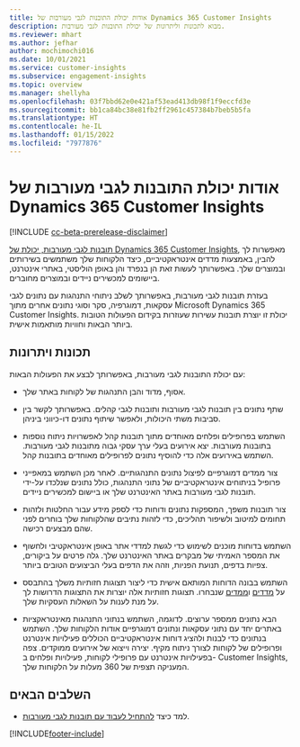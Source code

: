 ```yaml
---
title: אודות יכולת התובנות לגבי מעורבות של Dynamics 365 Customer Insights
description: מבוא לתכונות וליתרונות של יכולת התובנות לגבי מעורבות.
ms.reviewer: mhart
ms.author: jefhar
author: mochimochi016
ms.date: 10/01/2021
ms.service: customer-insights
ms.subservice: engagement-insights
ms.topic: overview
ms.manager: shellyha
ms.openlocfilehash: 03f7bbd62e0e421af53ead413db98f1f9eccfd3e
ms.sourcegitcommit: bb1ca84bc38e81fb2ff2961c457384b7beb5b5fa
ms.translationtype: HT
ms.contentlocale: he-IL
ms.lasthandoff: 01/15/2022
ms.locfileid: "7977876"
---
```

# <a name="about-dynamics-365-customer-insights-engagement-insights-capability"></a>אודות יכולת התובנות לגבי מעורבות של Dynamics 365 Customer Insights 

[!INCLUDE [cc-beta-prerelease-disclaimer](includes/cc-beta-prerelease-disclaimer.md)]

[תובנות לגבי מעורבות, יכולת של Dynamics 365 Customer Insights](https://dynamics.microsoft.com/ai/customer-insights/engagement-insights-capability/), מאפשרות לך להבין, באמצעות מדדים אינטראקטיביים, כיצד הלקוחות שלך משתמשים בשירותים ובמוצרים שלך. באפשרותך לעשות זאת הן בנפרד והן באופן הוליסטי, באתרי אינטרנט, ביישומים למכשירים ניידים ובמוצרים מחוברים.

בעזרת תובנות לגבי מעורבות, באפשרותך לשלב ניתוחי התנהגות עם נתונים לגבי עסקאות, דמוגרפיה, סקר וסוגי נתונים אחרים מתוך Microsoft Dynamics 365 Customer Insights. יכולת זו יוצרת תובנות עשירות שעוזרות בקידום הפעולות הטובות ביותר הבאות וחוויות מותאמות אישית.

## <a name="features-and-benefits"></a>תכונות ויתרונות

עם יכולת התובנות לגבי מעורבות, באפשרותך לבצע את הפעולות הבאות:

- אסוף, מדוד והבן התנהגות של לקוחות באתר שלך.

- שתף נתונים בין תובנות לגבי מעורבות ותובנות לגבי קהלים. באפשרותך לקשר בין סביבות משתי היכולות, ולאפשר שיתוף נתונים דו-כיווני ביניהן.

- השתמש בפרופילים ופלחים מאוחדים מתוך תובנות קהל לאפשרויות ניתוח נוספות בתובנות מעורבות. יצא אירועים בעלי ערך עסקי גבוה מתובנות לגבי מעורבות. השתמש באירועים אלה כדי להוסיף נתונים לפרופילים מאוחדים בתובנות קהל.

- צור ממדים דמוגרפיים לפיצול נתונים התנהגותיים. לאחר מכן השתמש במאפייני פרופיל בניתוחים אינטראקטיביים של נתוני התנהגות, כולל נתונים שנלכדו על-ידי תובנות לגבי מעורבות באתר האינטרנט שלך או ביישום למכשירים ניידים.

- צור תובנות משפך, המספקות נתונים ודוחות כדי לספק מידע עבור החלטות ולזהות תחומים למיטוב ולשיפור תהליכים, כדי לזהות נתיבים שהלקוחות שלך בוחרים לפני שהם מבצעים רכישה. 

-  השתמש בדוחות מוכנים לשימוש כדי לגשת למדדי אתר באופן אינטראקטיבי ולחשוף את המספר האמיתי של מבקרים באתר האינטרנט שלך. גלה פרטים על ביקורים, צפיות בדפים, תנועת הפניות, וזהה את הדפים בעלי הביצועים הטובים ביותר.

- השתמש בבונה הדוחות המותאם אישית כדי ליצור תצוגות חזותיות משלך בהתבסס על [מדדים](glossary.md) ו[ממדים](glossary.md) שנבחרו. תצוגות חזותיות אלה יוצרות את התצוגות הדרושות לך על מנת לענות על השאלות העסקיות שלך.

- הבא נתונים ממספר ערוצים. לדוגמה, השתמש בנתוני התנהגות מאינטראקציות באתרים יחד עם נתוני עסקאות ונתונים דמוגרפיים אודות הלקוחות שלך. השתמש בנתונים כדי לבנות ולהציג דוחות אינטראקטיביים הכוללים פעילויות אינטרנט ופרופילים של לקוחות לצורך ניתוח מקיף. יצירה וייצוא של אירועים ממוקדים. צפה בפעילויות אינטרנט עם פרופילי לקוחות, פעילויות ופלחים ב- Customer Insights, המעניקה תצפית של 360 מעלות על הלקוחות שלך.

## <a name="next-steps"></a>השלבים הבאים

- למד כיצד [להתחיל לעבוד עם תובנות לגבי מעורבות](get-started.md).


[!INCLUDE[footer-include](../includes/footer-banner.md)]
